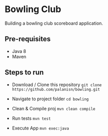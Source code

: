 # Bowling Club

Building a bowling club scoreboard application.

## Pre-requisites
* Java 8
* Maven

## Steps to run

* Download / Clone this repository
`git clone https://github.com/palanisn/bowling.git`

* Navigate to project folder
`cd bowling`

* Clean & Compile proj
`mvn clean compile`

* Run tests
`mvn test`

* Execute App
`mvn exec:java`

